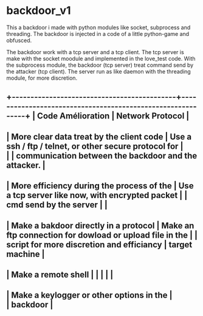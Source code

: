 # backdoor_v1
This a backdoor i made with python modules like socket, subprocess and threading. The backdoor is injected in a code of a little python-game and obfusced.


The backdoor work with a tcp server and a tcp client. The tcp server is make with the socket moodule and implemented in the love_test code. With the subprocess module,
the backdoor (tcp server) treat command send by the attacker (tcp client). The server run as like daemon with the threading module, for more discretion.






+--------------------------------------------+------------------------------------------------------------+
|          Code Amélioration                 |                    Network Protocol                        |
-----------------------------------------------------------------------------------------------------------
| More clear data treat by the client code   | Use a ssh / ftp / telnet, or other secure protocol for     |   
|                                            | communication between the backdoor and the attacker.       |                                                   
----------------------------------------------------------------------------------------------------------
| More efficiency during the process of the  |  Use a tcp server like now, with encrypted packet          |
| cmd send by the server                     |                                                            |
----------------------------------------------------------------------------------------------------------
| Make a bakdoor directly in a protocol      | Make an ftp connection for dowload or upload file in the   |
| script for more discretion and efficiancy  | target machine                                             |
-----------------------------------------------------------------------------------------------------------
| Make a remote shell                        |                                                            |
|                                            |                                                            |
----------------------------------------------------------------------------------------------------------
| Make a keylogger or other options in the   |        
| backdoor                                   |  
----------------------------------------------------------------------------------------------------------

